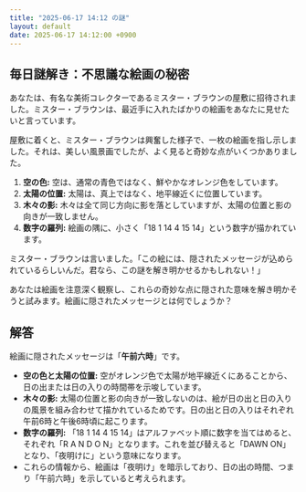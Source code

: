 ```yaml
---
title: "2025-06-17 14:12 の謎"
layout: default
date: 2025-06-17 14:12:00 +0900
---
```

## 毎日謎解き：不思議な絵画の秘密

あなたは、有名な美術コレクターであるミスター・ブラウンの屋敷に招待されました。ミスター・ブラウンは、最近手に入れたばかりの絵画をあなたに見せたいと言っています。

屋敷に着くと、ミスター・ブラウンは興奮した様子で、一枚の絵画を指し示しました。それは、美しい風景画でしたが、よく見ると奇妙な点がいくつかありました。

1.  **空の色:** 空は、通常の青色ではなく、鮮やかなオレンジ色をしています。
2.  **太陽の位置:** 太陽は、真上ではなく、地平線近くに位置しています。
3.  **木々の影:** 木々は全て同じ方向に影を落としていますが、太陽の位置と影の向きが一致しません。
4.  **数字の羅列:** 絵画の隅に、小さく「18 1 14 4 15 14」という数字が描かれています。

ミスター・ブラウンは言いました。「この絵には、隠されたメッセージが込められているらしいんだ。君なら、この謎を解き明かせるかもしれない！」

あなたは絵画を注意深く観察し、これらの奇妙な点に隠された意味を解き明かそうと試みます。絵画に隠されたメッセージとは何でしょうか？

## 解答

絵画に隠されたメッセージは「**午前六時**」です。

*   **空の色と太陽の位置:** 空がオレンジ色で太陽が地平線近くにあることから、日の出または日の入りの時間帯を示唆しています。
*   **木々の影:** 太陽の位置と影の向きが一致しないのは、絵が日の出と日の入りの風景を組み合わせて描かれているためです。日の出と日の入りはそれぞれ午前6時と午後6時頃に起こります。
*   **数字の羅列:** 「18 1 14 4 15 14」はアルファベット順に数字を当てはめると、それぞれ「R A N D O N」となります。これを並び替えると「DAWN ON」となり、「夜明けに」という意味になります。
*   これらの情報から、絵画は「夜明け」を暗示しており、日の出の時間、つまり「午前六時」を示していると考えられます。
